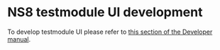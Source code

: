 # NS8 testmodule UI development

To develop testmodule UI please refer to [this section of the Developer manual](https://nethserver.github.io/ns8-core/ui/modules/#module-ui-development).
